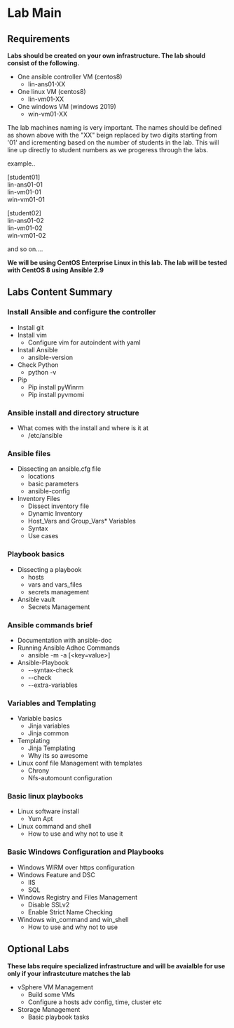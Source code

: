 # Lab Main

## Requirements

**Labs should be created on your own infrastructure. The lab should consist of the following.**

* One ansible controller VM (centos8)
   * lin-ans01-XX
* One linux VM (centos8)
   * lin-vm01-XX
* One windows VM (windows 2019)
   * win-vm01-XX

The lab machines naming is very important. The names should be defined as shown above with the "XX" beign replaced by two digits starting from '01' and icrementing based on the number of students in the lab. This will line up directly to student numbers as we progeress through the labs.

example..

[student01]<br />
lin-ans01-01<br />
lin-vm01-01<br />
win-vm01-01

[student02]<br />
lin-ans01-02<br />
lin-vm01-02<br />
win-vm01-02

and so on....

**We will be using CentOS Enterprise Linux in this lab. The lab will be tested with CentOS 8 using Ansible 2.9**

## Labs Content Summary

### Install Ansible and configure the controller
* Install git
* Install vim
    * Configure vim for autoindent with yaml
*	Install Ansible
    * ansible-version
*	Check Python
    * python  -v
*	Pip
    * Pip install pyWinrm
    * Pip install pyvmomi

### Ansible install and directory structure
* What comes with the install and where is it at
    * /etc/ansible
    
### Ansible files
*	Dissecting an ansible.cfg file
    *	locations
    *	basic parameters
    * ansible-config
*	Inventory Files
    * Dissect inventory file
    * Dynamic Inventory
    * Host_Vars and Group_Vars*	Variables
    * Syntax
    * Use cases
    
### Playbook basics
*	Dissecting a playbook
    *	hosts
    * vars and vars_files
    * secrets management
* Ansible vault
    * Secrets Management

### Ansible commands brief
* Documentation with ansible-doc
*	Running Ansible Adhoc Commands
    * ansible <inventory> -m <module> -a [<key=value>]
*	Ansible-Playbook
    * --syntax-check
    *	--check
    *	--extra-variables

### Variables and Templating
* Variable basics
    * Jinja variables
    * Jinja common 
*	Templating
    * Jinja Templating
    * Why its so awesome
*	Linux conf file Management with templates
    *	Chrony
    * Nfs-automount configuration

### Basic linux playbooks
*	Linux software install
    * Yum Apt
*	Linux command and shell
    *	How to use and why not to use it

### Basic Windows Configuration and Playbooks
* Windows WIRM over https configuration
*	Windows Feature and DSC
    *	IIS
    *	SQL
*	Windows Registry and Files Management
    * Disable SSLv2
    * Enable Strict Name Checking
*	Windows win_command and win_shell
    * How to use and why not to use

## Optional Labs

**These labs require specialized infrastructure and will be avaialble for use only if your infrastcuture matches the lab**

*	vSphere VM Management
    * Build some VMs
    *	Configure a hosts adv config, time, cluster etc
* Storage Management
    * Basic playbook tasks
